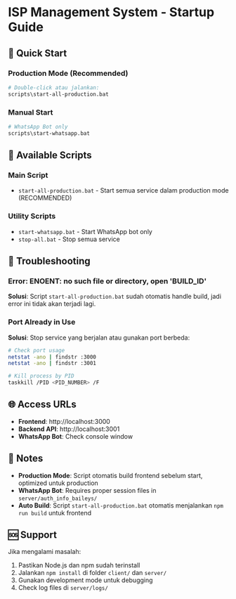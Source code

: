 # ISP Management System - Startup Guide

## 🚀 Quick Start

### Production Mode (Recommended)
```bash
# Double-click atau jalankan:
scripts\start-all-production.bat
```

### Manual Start
```bash
# WhatsApp Bot only
scripts\start-whatsapp.bat
```

## 📁 Available Scripts

### Main Script
- `start-all-production.bat` - Start semua service dalam production mode (RECOMMENDED)

### Utility Scripts
- `start-whatsapp.bat` - Start WhatsApp bot only
- `stop-all.bat` - Stop semua service

## 🔧 Troubleshooting

### Error: ENOENT: no such file or directory, open 'BUILD_ID'
**Solusi**: Script `start-all-production.bat` sudah otomatis handle build, jadi error ini tidak akan terjadi lagi.

### Port Already in Use
**Solusi**: Stop service yang berjalan atau gunakan port berbeda:
```bash
# Check port usage
netstat -ano | findstr :3000
netstat -ano | findstr :3001

# Kill process by PID
taskkill /PID <PID_NUMBER> /F
```

## 🌐 Access URLs

- **Frontend**: http://localhost:3000
- **Backend API**: http://localhost:3001
- **WhatsApp Bot**: Check console window

## 📝 Notes

- **Production Mode**: Script otomatis build frontend sebelum start, optimized untuk production
- **WhatsApp Bot**: Requires proper session files in `server/auth_info_baileys/`
- **Auto Build**: Script `start-all-production.bat` otomatis menjalankan `npm run build` untuk frontend

## 🆘 Support

Jika mengalami masalah:
1. Pastikan Node.js dan npm sudah terinstall
2. Jalankan `npm install` di folder `client/` dan `server/`
3. Gunakan development mode untuk debugging
4. Check log files di `server/logs/`

